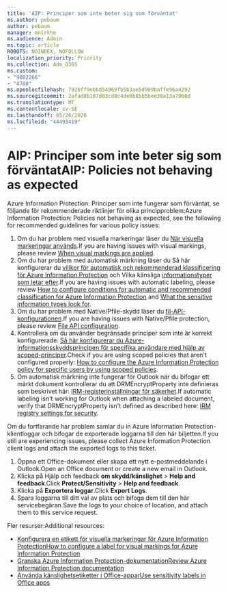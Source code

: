 ```yaml
---
title: 'AIP: Principer som inte beter sig som förväntat'
ms.author: pebaum
author: pebaum
manager: mnirkhe
ms.audience: Admin
ms.topic: article
ROBOTS: NOINDEX, NOFOLLOW
localization_priority: Priority
ms.collection: Adm_O365
ms.custom:
- "9002266"
- "4780"
ms.openlocfilehash: 7926ff9ebbd54969fb5b3ae5d909baffe96a4292
ms.sourcegitcommit: 2afad0b107d03cd8c4de0b85b5bee38a13a7960d
ms.translationtype: MT
ms.contentlocale: sv-SE
ms.lasthandoff: 05/26/2020
ms.locfileid: "44493419"
---
```

# <a name="aip-policies-not-behaving-as-expected"></a><span data-ttu-id="a5f4d-102">AIP: Principer som inte beter sig som förväntat</span><span class="sxs-lookup"><span data-stu-id="a5f4d-102">AIP: Policies not behaving as expected</span></span>

<span data-ttu-id="a5f4d-103">Azure Information Protection: Principer som inte fungerar som förväntat, se följande för rekommenderade riktlinjer för olika principproblem:</span><span class="sxs-lookup"><span data-stu-id="a5f4d-103">Azure Information Protection: Policies not behaving as expected, see the following for recommended guidelines for various policy issues:</span></span>

1. <span data-ttu-id="a5f4d-104">Om du har problem med visuella markeringar läser du [När visuella markeringar används](https://docs.microsoft.com/azure/information-protection/configure-policy-markings#when-visual-markings-are-applied).</span><span class="sxs-lookup"><span data-stu-id="a5f4d-104">If you are having issues with visual markings, please review [When visual markings are applied](https://docs.microsoft.com/azure/information-protection/configure-policy-markings#when-visual-markings-are-applied).</span></span>
2. <span data-ttu-id="a5f4d-105">Om du har problem med automatisk märkning läser du Så här konfigurerar du [villkor för automatisk och rekommenderad klassificering för Azure Information Protection](https://docs.microsoft.com/azure/information-protection/configure-policy-classification) och Vilka känsliga [informationstyper som letar efter](https://docs.microsoft.com/office365/securitycompliance/what-the-sensitive-information-types-look-for).</span><span class="sxs-lookup"><span data-stu-id="a5f4d-105">If you are having issues with automatic labeling, please review [How to configure conditions for automatic and recommended classification for Azure Information Protection](https://docs.microsoft.com/azure/information-protection/configure-policy-classification) and [What the sensitive information types look for](https://docs.microsoft.com/office365/securitycompliance/what-the-sensitive-information-types-look-for).</span></span>
3. <span data-ttu-id="a5f4d-106">Om du har problem med Native/Pfile-skydd läser du [fil-API-konfigurationen](https://docs.microsoft.com/azure/information-protection/develop/file-api-configuration).</span><span class="sxs-lookup"><span data-stu-id="a5f4d-106">If you are having issues with Native/Pfile protection, please review [File API configuration](https://docs.microsoft.com/azure/information-protection/develop/file-api-configuration).</span></span>
4. <span data-ttu-id="a5f4d-107">Kontrollera om du använder begränsade principer som inte är korrekt konfigurerade: [Så här konfigurerar du Azure-informationsskyddsprincipen för specifika användare med hjälp av scoped-principer](https://docs.microsoft.com/azure/information-protection/configure-policy-scope).</span><span class="sxs-lookup"><span data-stu-id="a5f4d-107">Check if you are using scoped policies that aren't configured properly: [How to configure the Azure Information Protection policy for specific users by using scoped policies](https://docs.microsoft.com/azure/information-protection/configure-policy-scope).</span></span>
5. <span data-ttu-id="a5f4d-108">Om automatisk märkning inte fungerar för Outlook när du bifogar ett märkt dokument kontrollerar du att DRMEncryptProperty inte definieras som beskrivet här: [IRM-registerinställningar för säkerhet](https://docs.microsoft.com/deployoffice/security/protect-sensitive-messages-and-documents-by-using-irm-in-office#office-2016-irm-registry-key-options).</span><span class="sxs-lookup"><span data-stu-id="a5f4d-108">If automatic labeling isn't working for Outlook when attaching a labeled document, verify that DRMEncryptProperty isn't defined as described here: [IRM registry settings for security](https://docs.microsoft.com/deployoffice/security/protect-sensitive-messages-and-documents-by-using-irm-in-office#office-2016-irm-registry-key-options).</span></span>

<span data-ttu-id="a5f4d-109">Om du fortfarande har problem samlar du in Azure Information Protection-klientloggar och bifogar de exporterade loggarna till den här biljetten.</span><span class="sxs-lookup"><span data-stu-id="a5f4d-109">If you still are experiencing issues, please collect Azure Information Protection client logs and attach the exported logs to this ticket.</span></span>

1. <span data-ttu-id="a5f4d-110">Öppna ett Office-dokument eller skapa ett nytt e-postmeddelande i Outlook.</span><span class="sxs-lookup"><span data-stu-id="a5f4d-110">Open an Office document or create a new email in Outlook.</span></span>
2. <span data-ttu-id="a5f4d-111">Klicka på Hjälp och feedback **om skydd/känslighet**  >  **Help and feedback**.</span><span class="sxs-lookup"><span data-stu-id="a5f4d-111">Click **Protect/Sensitivity** > **Help and feedback**.</span></span>
3. <span data-ttu-id="a5f4d-112">Klicka på **Exportera loggar**.</span><span class="sxs-lookup"><span data-stu-id="a5f4d-112">Click **Export Logs**.</span></span>
4. <span data-ttu-id="a5f4d-113">Spara loggarna till ditt val av plats och bifoga dem till den här servicebegäran.</span><span class="sxs-lookup"><span data-stu-id="a5f4d-113">Save the logs to your choice of location, and attach them to this service request.</span></span>

<span data-ttu-id="a5f4d-114">Fler resurser:</span><span class="sxs-lookup"><span data-stu-id="a5f4d-114">Additional resources:</span></span>

- [<span data-ttu-id="a5f4d-115">Konfigurera en etikett för visuella markeringar för Azure Information Protection</span><span class="sxs-lookup"><span data-stu-id="a5f4d-115">How to configure a label for visual markings for Azure Information Protection</span></span>](https://docs.microsoft.com/azure/information-protection/configure-policy-markings)
- [<span data-ttu-id="a5f4d-116">Granska Azure Information Protection-dokumentation</span><span class="sxs-lookup"><span data-stu-id="a5f4d-116">Review Azure Information Protection documentation</span></span>](https://docs.microsoft.com/azure/information-protection/what-is-information-protection)
- [<span data-ttu-id="a5f4d-117">Använda känslighetsetiketter i Office-appar</span><span class="sxs-lookup"><span data-stu-id="a5f4d-117">Use sensitivity labels in Office apps</span></span>](https://docs.microsoft.com/microsoft-365/compliance/sensitivity-labels-office-apps)


